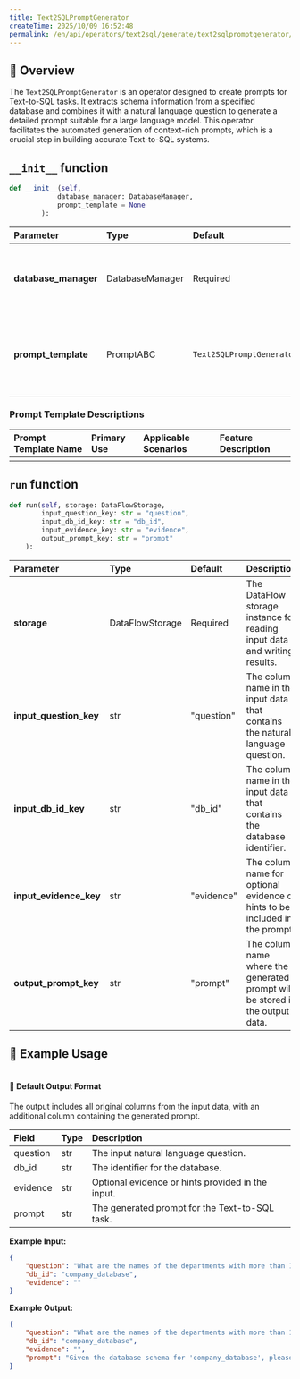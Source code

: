 ```yaml
---
title: Text2SQLPromptGenerator
createTime: 2025/10/09 16:52:48
permalink: /en/api/operators/text2sql/generate/text2sqlpromptgenerator/
---
```


## 📘 Overview

The `Text2SQLPromptGenerator` is an operator designed to create prompts for Text-to-SQL tasks. It extracts schema information from a specified database and combines it with a natural language question to generate a detailed prompt suitable for a large language model. This operator facilitates the automated generation of context-rich prompts, which is a crucial step in building accurate Text-to-SQL systems.

## `__init__` function

```python
def __init__(self, 
            database_manager: DatabaseManager,
            prompt_template = None
        ):
```

| Parameter | Type | Default | Description |
| :--- | :--- | :--- | :--- |
| **database_manager** | DatabaseManager | Required | An instance of DatabaseManager to handle database interactions and schema retrieval. |
| **prompt_template** | PromptABC | `Text2SQLPromptGeneratorPrompt()` | The prompt template object used to structure the final prompt. Defaults to a standard Text2SQL prompt. |

### Prompt Template Descriptions

| Prompt Template Name | Primary Use | Applicable Scenarios | Feature Description |
| :--- | :--- | :--- | :--- |
| | | | |

## `run` function

```python
def run(self, storage: DataFlowStorage, 
        input_question_key: str = "question",
        input_db_id_key: str = "db_id",
        input_evidence_key: str = "evidence",
        output_prompt_key: str = "prompt"
    ):
```

| Parameter | Type | Default | Description |
| :--- | :--- | :--- | :--- |
| **storage** | DataFlowStorage | Required | The DataFlow storage instance for reading input data and writing results. |
| **input_question_key** | str | "question" | The column name in the input data that contains the natural language question. |
| **input_db_id_key** | str | "db_id" | The column name in the input data that contains the database identifier. |
| **input_evidence_key** | str | "evidence" | The column name for optional evidence or hints to be included in the prompt. |
| **output_prompt_key** | str | "prompt" | The column name where the generated prompt will be stored in the output data. |

## 🧠 Example Usage

```python

```

#### 🧾 Default Output Format

The output includes all original columns from the input data, with an additional column containing the generated prompt.

| Field | Type | Description |
| :--- | :--- | :--- |
| question | str | The input natural language question. |
| db_id | str | The identifier for the database. |
| evidence | str | Optional evidence or hints provided in the input. |
| prompt | str | The generated prompt for the Text-to-SQL task. |

**Example Input:**
```json
{
    "question": "What are the names of the departments with more than 10 employees?",
    "db_id": "company_database",
    "evidence": ""
}
```
**Example Output:**
```json
{
    "question": "What are the names of the departments with more than 10 employees?",
    "db_id": "company_database",
    "evidence": "",
    "prompt": "Given the database schema for 'company_database', please generate the SQL query for the following question: What are the names of the departments with more than 10 employees?"
}
```
